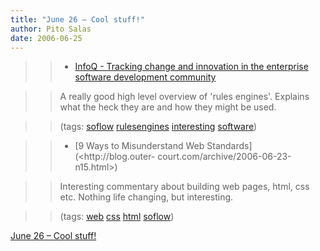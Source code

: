 ```yaml
---
title: "June 26 – Cool stuff!"
author: Pito Salas
date: 2006-06-25
---
```



>>

>>   * [InfoQ - Tracking change and innovation in the enterprise software
development community](<http://www.infoq.com/news/Real-World-Rules-Engines>)

>>

>> A really good high level overview of 'rules engines'. Explains what the
heck they are and how they might be used.

>>

>> (tags: [soflow](<http://del.icio.us/pitosalas/soflow>)
[rulesengines](<http://del.icio.us/pitosalas/rulesengines>)
[interesting](<http://del.icio.us/pitosalas/interesting>)
[software](<http://del.icio.us/pitosalas/software>))

>>

>>   * [9 Ways to Misunderstand Web Standards](<http://blog.outer-
court.com/archive/2006-06-23-n15.html>)

>>

>> Interesting commentary about building web pages, html, css etc. Nothing
life changing, but interesting.

>>

>> (tags: [web](<http://del.icio.us/pitosalas/web>)
[css](<http://del.icio.us/pitosalas/css>)
[html](<http://del.icio.us/pitosalas/html>)
[soflow](<http://del.icio.us/pitosalas/soflow>))

>>

>>


[June 26 – Cool stuff!](None)
